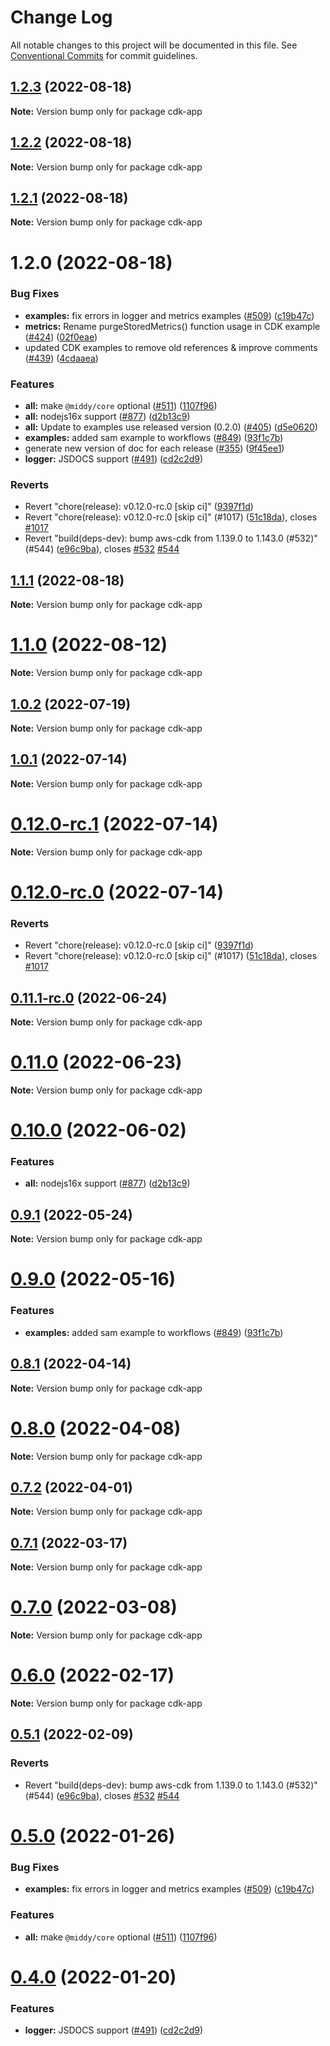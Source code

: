 # Change Log

All notable changes to this project will be documented in this file.
See [Conventional Commits](https://conventionalcommits.org) for commit guidelines.

## [1.2.3](https://github.com/dreamorosi/aws-lambda-powertools-typescript/compare/v1.2.2...v1.2.3) (2022-08-18)

**Note:** Version bump only for package cdk-app





## [1.2.2](https://github.com/dreamorosi/aws-lambda-powertools-typescript/compare/v1.2.1...v1.2.2) (2022-08-18)

**Note:** Version bump only for package cdk-app





## [1.2.1](https://github.com/dreamorosi/aws-lambda-powertools-typescript/compare/v1.2.0...v1.2.1) (2022-08-18)

**Note:** Version bump only for package cdk-app





# 1.2.0 (2022-08-18)


### Bug Fixes

* **examples:** fix errors in logger and metrics examples ([#509](https://github.com/dreamorosi/aws-lambda-powertools-typescript/issues/509)) ([c19b47c](https://github.com/dreamorosi/aws-lambda-powertools-typescript/commit/c19b47cb4cdb71e0ae404e9302226256d02fb7d5))
* **metrics:** Rename purgeStoredMetrics() function usage in CDK example ([#424](https://github.com/dreamorosi/aws-lambda-powertools-typescript/issues/424)) ([02f0eae](https://github.com/dreamorosi/aws-lambda-powertools-typescript/commit/02f0eae2c378bd5562facf032fb94a25c69f66df))
* updated CDK examples to remove old references & improve comments ([#439](https://github.com/dreamorosi/aws-lambda-powertools-typescript/issues/439)) ([4cdaaea](https://github.com/dreamorosi/aws-lambda-powertools-typescript/commit/4cdaaeaf7fbb24571b194c0e82338fbd216d2dcd))


### Features

* **all:** make `@middy/core` optional ([#511](https://github.com/dreamorosi/aws-lambda-powertools-typescript/issues/511)) ([1107f96](https://github.com/dreamorosi/aws-lambda-powertools-typescript/commit/1107f96e9b4c678d34ee36757366f150d99be4dc))
* **all:** nodejs16x support ([#877](https://github.com/dreamorosi/aws-lambda-powertools-typescript/issues/877)) ([d2b13c9](https://github.com/dreamorosi/aws-lambda-powertools-typescript/commit/d2b13c945adb1a74b7c5f76d45f28a6979ce6429))
* **all:** Update to examples use released version (0.2.0) ([#405](https://github.com/dreamorosi/aws-lambda-powertools-typescript/issues/405)) ([d5e0620](https://github.com/dreamorosi/aws-lambda-powertools-typescript/commit/d5e0620473f31d0839c027a76a88dcdcb98c84de))
* **examples:** added sam example to workflows ([#849](https://github.com/dreamorosi/aws-lambda-powertools-typescript/issues/849)) ([93f1c7b](https://github.com/dreamorosi/aws-lambda-powertools-typescript/commit/93f1c7b55cb159dfcbbcb41149ccec7fd5db1660))
* generate new version of doc for each release ([#355](https://github.com/dreamorosi/aws-lambda-powertools-typescript/issues/355)) ([9f45ee1](https://github.com/dreamorosi/aws-lambda-powertools-typescript/commit/9f45ee12ceced39acc2cc69934a10f18cb95a161))
* **logger:** JSDOCS support ([#491](https://github.com/dreamorosi/aws-lambda-powertools-typescript/issues/491)) ([cd2c2d9](https://github.com/dreamorosi/aws-lambda-powertools-typescript/commit/cd2c2d93a5822e26d3113a042be1dd0473aa6b2a))


### Reverts

* Revert "chore(release): v0.12.0-rc.0 [skip ci]" ([9397f1d](https://github.com/dreamorosi/aws-lambda-powertools-typescript/commit/9397f1d3624eb0bfbeb5e4c2702ae51e558a5b4a))
* Revert "chore(release): v0.12.0-rc.0 [skip ci]" (#1017) ([51c18da](https://github.com/dreamorosi/aws-lambda-powertools-typescript/commit/51c18da20db434f8b12f320e5074e3e0a146046e)), closes [#1017](https://github.com/dreamorosi/aws-lambda-powertools-typescript/issues/1017)
* Revert "build(deps-dev): bump aws-cdk from 1.139.0 to 1.143.0 (#532)" (#544) ([e96c9ba](https://github.com/dreamorosi/aws-lambda-powertools-typescript/commit/e96c9ba5bd4f738e5ed7c5850e06856a8c69bff1)), closes [#532](https://github.com/dreamorosi/aws-lambda-powertools-typescript/issues/532) [#544](https://github.com/dreamorosi/aws-lambda-powertools-typescript/issues/544)





## [1.1.1](https://github.com/awslabs/aws-lambda-powertools-typescript/compare/v1.1.0...v1.1.1) (2022-08-18)

**Note:** Version bump only for package cdk-app





# [1.1.0](https://github.com/awslabs/aws-lambda-powertools-typescript/compare/v1.0.2...v1.1.0) (2022-08-12)

**Note:** Version bump only for package cdk-app





## [1.0.2](https://github.com/awslabs/aws-lambda-powertools-typescript/compare/v1.0.1...v1.0.2) (2022-07-19)

**Note:** Version bump only for package cdk-app





## [1.0.1](https://github.com/awslabs/aws-lambda-powertools-typescript/compare/v0.12.0-rc.1...v1.0.1) (2022-07-14)

**Note:** Version bump only for package cdk-app





# [0.12.0-rc.1](https://github.com/awslabs/aws-lambda-powertools-typescript/compare/v0.12.0-rc.0...v0.12.0-rc.1) (2022-07-14)

**Note:** Version bump only for package cdk-app





# [0.12.0-rc.0](https://github.com/awslabs/aws-lambda-powertools-typescript/compare/v0.11.1-rc.0...v0.12.0-rc.0) (2022-07-14)


### Reverts

* Revert "chore(release): v0.12.0-rc.0 [skip ci]" ([9397f1d](https://github.com/awslabs/aws-lambda-powertools-typescript/commit/9397f1d3624eb0bfbeb5e4c2702ae51e558a5b4a))
* Revert "chore(release): v0.12.0-rc.0 [skip ci]" (#1017) ([51c18da](https://github.com/awslabs/aws-lambda-powertools-typescript/commit/51c18da20db434f8b12f320e5074e3e0a146046e)), closes [#1017](https://github.com/awslabs/aws-lambda-powertools-typescript/issues/1017)





## [0.11.1-rc.0](https://github.com/awslabs/aws-lambda-powertools-typescript/compare/v0.11.0...v0.11.1-rc.0) (2022-06-24)

**Note:** Version bump only for package cdk-app





# [0.11.0](https://github.com/awslabs/aws-lambda-powertools-typescript/compare/v0.10.0...v0.11.0) (2022-06-23)

**Note:** Version bump only for package cdk-app





# [0.10.0](https://github.com/awslabs/aws-lambda-powertools-typescript/compare/v0.9.1...v0.10.0) (2022-06-02)


### Features

* **all:** nodejs16x support ([#877](https://github.com/awslabs/aws-lambda-powertools-typescript/issues/877)) ([d2b13c9](https://github.com/awslabs/aws-lambda-powertools-typescript/commit/d2b13c945adb1a74b7c5f76d45f28a6979ce6429))





## [0.9.1](https://github.com/awslabs/aws-lambda-powertools-typescript/compare/v0.9.0...v0.9.1) (2022-05-24)

**Note:** Version bump only for package cdk-app





# [0.9.0](https://github.com/awslabs/aws-lambda-powertools-typescript/compare/v0.8.1...v0.9.0) (2022-05-16)


### Features

* **examples:** added sam example to workflows ([#849](https://github.com/awslabs/aws-lambda-powertools-typescript/issues/849)) ([93f1c7b](https://github.com/awslabs/aws-lambda-powertools-typescript/commit/93f1c7b55cb159dfcbbcb41149ccec7fd5db1660))





## [0.8.1](https://github.com/awslabs/aws-lambda-powertools-typescript/compare/v0.8.0...v0.8.1) (2022-04-14)

**Note:** Version bump only for package cdk-app





# [0.8.0](https://github.com/awslabs/aws-lambda-powertools-typescript/compare/v0.7.2...v0.8.0) (2022-04-08)

**Note:** Version bump only for package cdk-app





## [0.7.2](https://github.com/awslabs/aws-lambda-powertools-typescript/compare/v0.7.1...v0.7.2) (2022-04-01)

**Note:** Version bump only for package cdk-app





## [0.7.1](https://github.com/awslabs/aws-lambda-powertools-typescript/compare/v0.7.0...v0.7.1) (2022-03-17)

**Note:** Version bump only for package cdk-app





# [0.7.0](https://github.com/awslabs/aws-lambda-powertools-typescript/compare/v0.6.0...v0.7.0) (2022-03-08)

**Note:** Version bump only for package cdk-app





# [0.6.0](https://github.com/awslabs/aws-lambda-powertools-typescript/compare/v0.5.1...v0.6.0) (2022-02-17)

**Note:** Version bump only for package cdk-app





## [0.5.1](https://github.com/awslabs/aws-lambda-powertools-typescript/compare/v0.5.0...v0.5.1) (2022-02-09)


### Reverts

* Revert "build(deps-dev): bump aws-cdk from 1.139.0 to 1.143.0 (#532)" (#544) ([e96c9ba](https://github.com/awslabs/aws-lambda-powertools-typescript/commit/e96c9ba5bd4f738e5ed7c5850e06856a8c69bff1)), closes [#532](https://github.com/awslabs/aws-lambda-powertools-typescript/issues/532) [#544](https://github.com/awslabs/aws-lambda-powertools-typescript/issues/544)





# [0.5.0](https://github.com/awslabs/aws-lambda-powertools-typescript/compare/v0.4.0...v0.5.0) (2022-01-26)


### Bug Fixes

* **examples:** fix errors in logger and metrics examples ([#509](https://github.com/awslabs/aws-lambda-powertools-typescript/issues/509)) ([c19b47c](https://github.com/awslabs/aws-lambda-powertools-typescript/commit/c19b47cb4cdb71e0ae404e9302226256d02fb7d5))


### Features

* **all:** make `@middy/core` optional ([#511](https://github.com/awslabs/aws-lambda-powertools-typescript/issues/511)) ([1107f96](https://github.com/awslabs/aws-lambda-powertools-typescript/commit/1107f96e9b4c678d34ee36757366f150d99be4dc))





# [0.4.0](https://github.com/awslabs/aws-lambda-powertools-typescript/compare/v0.3.3...v0.4.0) (2022-01-20)


### Features

* **logger:** JSDOCS support ([#491](https://github.com/awslabs/aws-lambda-powertools-typescript/issues/491)) ([cd2c2d9](https://github.com/awslabs/aws-lambda-powertools-typescript/commit/cd2c2d93a5822e26d3113a042be1dd0473aa6b2a))
